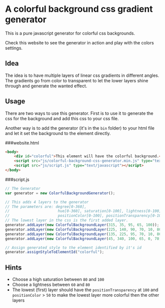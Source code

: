 A colorful background css gradient generator
============================================

This is a pure javascript generator for colorful css backgrounds.

Check this website to see the generator in action and play with the colors settings.


Idea 
----
The idea is to have multiple layers of linear css gradients in different angles. The gradients go from color to transparent to let the lower layers shine through and generate the wanted effect.


Usage
-----
There are two ways to use this generator. First is to use it to generate the css for the background and add this css to your css file.

Another way is to add the generator (it's in the `bin` folder) to your html file and let it set the background to the element directly.

###website.html
```html
<body>
    <div id="colorful">This element will have the colorful background.</div>
    <script src="js/colorful-background-css-generator.min.js" type="text/javascript"></script>
    <script src="js/script.js" type="text/javascript"></script>
</body>
```
###script.js
```js
// The Generator
var generator = new ColorfulBackgroundGenerator();

// This adds 4 layers to the generator
// The parameters are: degree[0-360], 
//                      hue[0-360], saturation[0-100], lightness[0-100], 
//                      positionColor[0-100], positionTransparency[0-100]
// The lowest layer in the css is the first added layer.
generator.addLayer(new ColorfulBackgroundLayer(315, 35, 95, 65, 100));
generator.addLayer(new ColorfulBackgroundLayer(225, 140, 90, 70, 10, 80));
generator.addLayer(new ColorfulBackgroundLayer(135, 225, 95, 70, 10, 80));
generator.addLayer(new ColorfulBackgroundLayer(45, 340, 100, 65, 0, 70));

// Assign generated style to the element identified by it's id
generator.assignStyleToElementId("colorful");
```


Hints
-----
* Choose a high saturation between `80` and `100` 
* Choose a lightness between `60` and `80`
* The lowest (first) layer should have the `positionTransparency` at `100` and `positionColor` > `50` to make the lowest layer more colorful then the other layers
